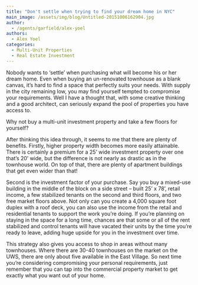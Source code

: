```yaml
---
title: "Don't settle when trying to find your dream home in NYC"
main_image: /assets/img/blog/Untitled-20151006162904.jpg
author:
  - /agents/garfield/alex-yoel
authors:
  - Alex Yoel
categories:
  - Multi-Unit Properties
  - Real Estate Investment
---
```

<p>Nobody wants to ‘settle’ when purchasing what will become his or her dream home. Even when buying an un-renovated townhouse as a blank canvas, it’s hard to find a space that perfectly suits your needs. With supply in the city remaining low, you may find yourself tempted to compromise your requirements.  Well I have a thought that, with some creative thinking and a good architect, can seriously expand the pool of properties you have access to.</p><p>Why not buy a multi-unit investment property and take a few floors for yourself?<br></p><p>After thinking this idea through, it seems to me that there are plenty of benefits. Firstly, higher property width becomes more easily attainable. There is certainly a premium for a 25’ wide investment property over one that’s 20’ wide, but the difference is not nearly as drastic as in the townhouse world. On top of that, there are plenty of apartment buildings that get even wider than that!<br></p><p>Second is the investment factor of your purchase. Say you buy a mixed-use building in the middle of the block on a side street – built 25’ x 78’, retail income, a few stabilized tenants on the second and third floors, and two free market floors above. Not only can you create a 4,000 square foot duplex with a roof deck, you can also use the income from the retail and residential tenants to support the work you’re doing. If you’re planning on staying in the space for a long time, chances are that some or all of the rent stabilized and control tenants will have vacated their units by the time you’re ready to leave, adding huge upside for you in the investment over time.<br></p><p>This strategy also gives you access to shop in areas without many townhouses. Where there are 30-40 townhouses on the market on the UWS, there are only about five available in the East Village. So next time you’re considering compromising your personal requirements, just remember that you can tap into the commercial property market to get exactly what you want out of your home.<span></span><br></p>